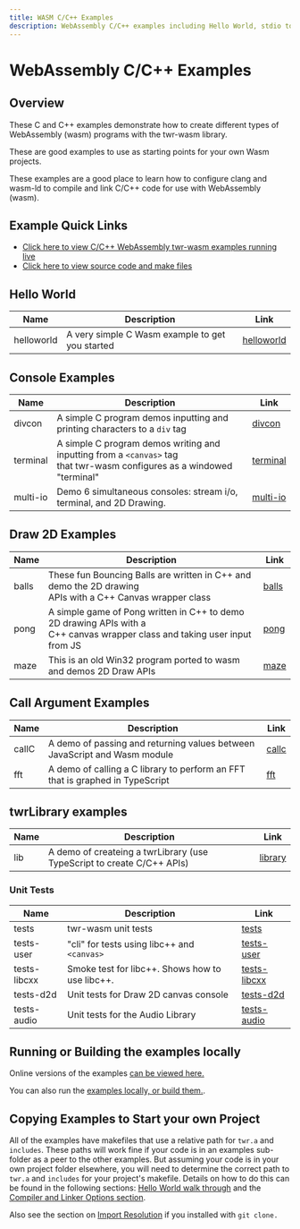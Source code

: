 ```yaml
---
title: WASM C/C++ Examples
description: WebAssembly C/C++ examples including Hello World, stdio to div, stdio to canvas, Maze Generator, Bouncing Balls, Pong, FFT, Terminal, callC
---
```


# WebAssembly C/C++ Examples
## Overview
These C and C++ examples demonstrate how to create different types of WebAssembly (wasm) programs with the twr-wasm library.

These are good examples to use as starting points for your own Wasm projects.

These examples are a good place to learn how to configure clang and wasm-ld to compile and link C/C++ code for use with WebAssembly (wasm).

## Example Quick Links
- [Click here to view C/C++ WebAssembly twr-wasm examples running live](https://twiddlingbits.dev/examples/dist/index.html)
- [Click here to view source code and make files](https://github.com/twiddlingbits/twr-wasm/tree/main/examples)

## Hello World
| Name | Description | Link |
| -----| ----------- | ---- |
| helloworld | A very simple C Wasm example to get you started | [helloworld](examples-helloworld.md) |

## Console Examples
| Name | Description | Link |
| -----| ----------- | ---- |
| divcon | A simple C program demos inputting and printing characters to a `div` tag | [divcon](examples-divcon.md) |
| terminal |A simple C program demos writing and inputting from a `<canvas>` tag<br>that twr-wasm configures as a windowed "terminal" | [terminal](examples-terminal.md)|
| multi-io | Demo 6 simultaneous consoles: stream i/o, terminal, and 2D Drawing. | [multi-io](examples-multi-io.md)|

## Draw 2D Examples
| Name | Description | Link |
| -----| ----------- | ---- |
| balls | These fun Bouncing Balls are written in C++ and demo the 2D drawing<br>APIs with a C++ Canvas wrapper class | [balls](examples-balls.md) |
| pong | A simple game of Pong written in C++ to demo 2D drawing APIs with a<br>C++ canvas wrapper class and taking user input from JS | [pong](examples-pong.md)
| maze | This is an old Win32 program ported to wasm and demos 2D Draw APIs | [maze](examples-maze.md) |

## Call Argument Examples
| Name | Description | Link |
| -----| ----------- | ---- |
| callC | A demo of passing and returning values between JavaScript and Wasm module | [callc](examples-callc.md) |
| fft | A demo of calling a C library to perform an FFT that is graphed in TypeScript | [fft](examples-fft.md) |

## twrLibrary examples
| Name | Description | Link |
| -----| ----------- | ---- |
| lib | A demo of createing a twrLibrary (use TypeScript to create C/C++ APIs) | [library](examples-lib.md) |


### Unit Tests

| Name | Description | Link |
| -----| ----------- | ---- |
| tests | twr-wasm unit tests | [tests](/examples/dist/tests/index.html) |
| tests-user | "cli" for tests using libc++ and `<canvas>` | [tests-user](/examples/dist/tests-user/index.html) |
| tests-libcxx | Smoke test for libc++.  Shows how to use libc++. | [tests-libcxx](examples-libcxx.md) |
| tests-d2d | Unit tests for Draw 2D canvas console | [tests-d2d](examples-tests-d2d.md) |
| tests-audio | Unit tests for the Audio Library | [tests-audio](examples-tests-audio.md) |

## Running or Building the examples locally
Online versions of the examples [can be viewed here.](https://twiddlingbits.dev/examples/dist/index.html)  

You can also run the [examples locally, or build them.](https://github.com/twiddlingbits/twr-wasm/blob/main/examples/readme.md).

## Copying Examples to Start your own Project
All of the examples have makefiles that use a relative path for `twr.a` and `includes`. These paths will work fine if your code is in an examples sub-folder as a peer to the other examples.  But assuming your code is in your own project folder elsewhere, you will need to determine the correct path to `twr.a` and `includes` for your project's makefile.  Details on how to do this can be found in the following sections: [Hello World walk through](../gettingstarted/helloworld.md) and the [Compiler and Linker Options section](../gettingstarted/compiler-opts.md).

Also see the section on [Import Resolution](../more/imports.md) if you installed with `git clone.`

